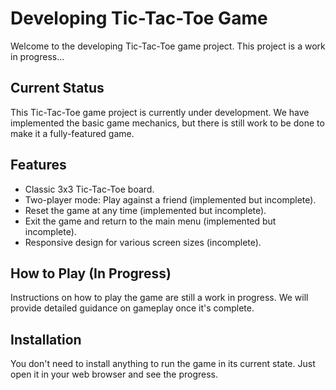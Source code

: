 # Developing Tic-Tac-Toe Game

Welcome to the developing Tic-Tac-Toe game project. This project is a work in progress...

## Current Status

This Tic-Tac-Toe game project is currently under development. We have implemented the basic game mechanics, but there is still work to be done to make it a fully-featured game.

## Features

- Classic 3x3 Tic-Tac-Toe board.
- Two-player mode: Play against a friend (implemented but incomplete).
- Reset the game at any time (implemented but incomplete).
- Exit the game and return to the main menu (implemented but incomplete).
- Responsive design for various screen sizes (incomplete).

## How to Play (In Progress)

Instructions on how to play the game are still a work in progress. We will provide detailed guidance on gameplay once it's complete.

## Installation

You don't need to install anything to run the game in its current state. Just open it in your web browser and see the progress.

